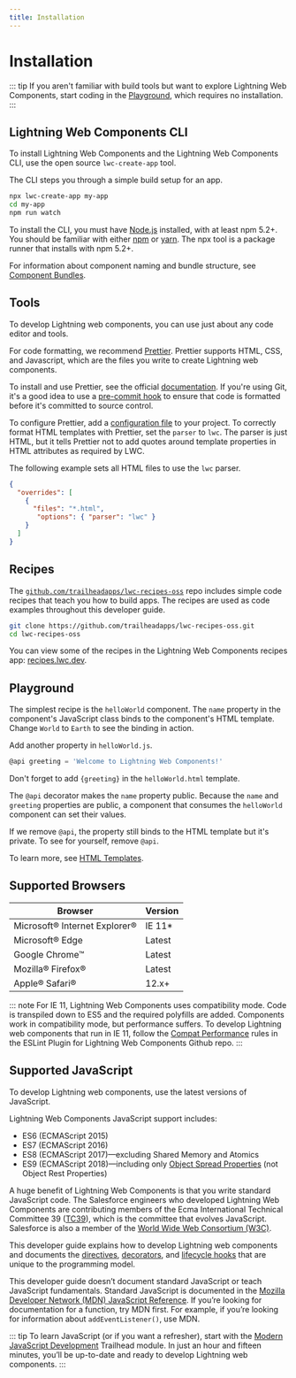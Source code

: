 ```yaml
---
title: Installation
---
```


# Installation

::: tip
If you aren't familiar with build tools but want to explore Lightning Web Components, start coding in the [Playground](install#playground), which requires no installation.
:::

## Lightning Web Components CLI

To install Lightning Web Components and the Lightning Web Components CLI, use the open source `lwc-create-app` tool.

The CLI steps you through a simple build setup for an app.

```bash
npx lwc-create-app my-app
cd my-app
npm run watch
```

To install the CLI, you must have [Node.js](https://nodejs.org/) installed, with at least npm 5.2+. You should be familiar with either [npm](https://www.npmjs.com/) or [yarn](https://yarnpkg.com/). The npx tool is a package runner that installs with npm 5.2+.

For information about component naming and bundle structure, see [Component Bundles](reference#component-bundles).

## Tools

To develop Lightning web components, you can use just about any code editor and tools.

For code formatting, we recommend [Prettier](https://Prettier.io/). Prettier supports HTML, CSS, and Javascript, which are the files you write to create Lightning web components.

To install and use Prettier, see the official [documentation](https://Prettier.io/docs/en/install.html). If you're using Git, it's a good idea to use a [pre-commit hook](https://Prettier.io/docs/en/precommit.html) to ensure that code is formatted before it's committed to source control.

To configure Prettier, add a [configuration file](https://Prettier.io/docs/en/configuration.html) to your project. To correctly format HTML templates with Prettier, set the `parser` to `lwc`. The parser is just HTML, but it tells Prettier not to add quotes around template properties in HTML attributes as required by LWC.

The following example sets all HTML files to use the `lwc` parser.

```json
{
  "overrides": [
    {
      "files": "*.html",
       "options": { "parser": "lwc" }
    }
  ]
}
```

## Recipes

The [`github.com/trailheadapps/lwc-recipes-oss`](https://github.com/trailheadapps/lwc-recipes-oss) repo includes simple code recipes that teach you how to build apps. The recipes are used as code examples throughout this developer guide.

```bash
git clone https://github.com/trailheadapps/lwc-recipes-oss.git
cd lwc-recipes-oss
```

You can view some of the recipes in the Lightning Web Components recipes app: 
[recipes.lwc.dev](https://recipes.lwc.dev).

## Playground

The simplest recipe is the `helloWorld` component. The `name` property in the component's JavaScript class binds to the component's HTML template. Change `World` to `Earth` to see the binding in action.

Add another property in `helloWorld.js`.

```js
@api greeting = 'Welcome to Lightning Web Components!'
```

Don't forget to add `{greeting}` in the `helloWorld.html` template.

The `@api` decorator makes the `name` property public. Because the `name` and `greeting` properties are public, a component that consumes the `helloWorld` component can set their values.

If we remove `@api`, the property still binds to the HTML template but it's private. To see for yourself, remove `@api`.

To learn more, see [HTML Templates](html_templates).

## Supported Browsers

|  Browser  |  Version |
| --- | --- |
|Microsoft® Internet Explorer® | IE 11* |
|Microsoft® Edge| Latest |
|Google Chrome™|Latest |
|Mozilla® Firefox®| Latest|
|Apple® Safari®| 12.x+|

::: note
For IE 11, Lightning Web Components uses compatibility mode. Code is transpiled down to ES5 and the required polyfills are added. Components work in compatibility mode, but performance suffers. To develop Lightning web components that run in IE 11, follow the [Compat Performance](https://github.com/salesforce/eslint-plugin-lwc#compat-performance) rules in the ESLint Plugin for Lightning Web Components Github repo.
:::

## Supported JavaScript

To develop Lightning web components, use the latest versions of JavaScript.

Lightning Web Components JavaScript support includes:

- ES6 \(ECMAScript 2015\)
- ES7 \(ECMAScript 2016\)
- ES8 \(ECMAScript 2017\)—excluding Shared Memory and Atomics
- ES9 \(ECMAScript 2018\)—including only [Object Spread Properties](https://github.com/tc39/proposal-object-rest-spread) \(not Object Rest Properties\)

A huge benefit of Lightning Web Components is that you write standard JavaScript code. The Salesforce engineers who developed Lightning Web Components are contributing members of the Ecma International Technical Committee 39 \([TC39](https://tc39.github.io/ecma262/)\), which is the committee that evolves JavaScript. Salesforce is also a member of the [World Wide Web Consortium \(W3C\)](https://www.w3.org/Consortium/Member/List).

This developer guide explains how to develop Lightning web components and documents the [directives](reference#html-template-directives), [decorators](reference#javascript-decorators), and [lifecycle hooks](lifecycle) that are unique to the programming model.

This developer guide doesn’t document standard JavaScript or teach JavaScript fundamentals. Standard JavaScript is documented in the [Mozilla Developer Network \(MDN\) JavaScript Reference](https://developer.mozilla.org/en-US/docs/Web/JavaScript/Reference). If you’re looking for documentation for a function, try MDN first. For example, if you’re looking for information about `addEventListener()`, use MDN.

::: tip
To learn JavaScript \(or if you want a refresher\), start with the [Modern JavaScript Development](https://trailhead.salesforce.com/en/content/learn/modules/modern-javascript-development?trail_id=learn-to-work-with-javascript) Trailhead module. In just an hour and fifteen minutes, you’ll be up-to-date and ready to develop Lightning web components.
:::
